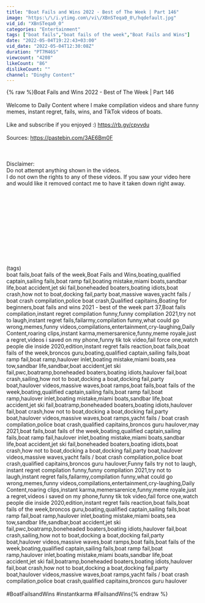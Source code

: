 ```yaml
---
title: "Boat Fails and Wins 2022 - Best of The Week | Part 146"
image: "https:\/\/i.ytimg.com\/vi\/XBnSTeqa0_0\/hqdefault.jpg"
vid_id: "XBnSTeqa0_0"
categories: "Entertainment"
tags: ["boat fails","boat fails of the week","Boat Fails and Wins"]
date: "2022-05-04T19:22:43+03:00"
vid_date: "2022-05-04T12:30:08Z"
duration: "PT7M46S"
viewcount: "4208"
likeCount: "86"
dislikeCount: ""
channel: "Dinghy Content"
---
```

{% raw %}Boat Fails and Wins 2022 - Best of The Week | Part 146<br /><br />Welcome to Daily Content where I make compilation videos and share funny memes, instant regret, fails, wins, and TikTok videos of boats.<br /><br />Like and subscribe if you enjoyed :) <a rel="nofollow" target="blank" href="https://rb.gy/cpvvdu">https://rb.gy/cpvvdu</a> <br /><br />Sources: <a rel="nofollow" target="blank" href="https://pastebin.com/3AE6Bm0F">https://pastebin.com/3AE6Bm0F</a><br /><br /><br /><br />Disclaimer:<br />Do not attempt anything shown in the videos.<br />I do not own the rights to any of these videos. If you saw your video here and would like it removed contact me to have it taken down right away. <br /><br /><br /><br /><br /><br /><br /><br /><br /><br /><br /><br /><br />(tags)<br />boat fails,boat fails of the week,Boat Fails and Wins,boating,qualified captain,sailing fails,boat ramp fail,boating mistake,miami boats,sandbar life,boat accident,jet ski fail,boneheaded boaters,boating idiots,boat crash,how not to boat,docking fail,party boat,massive waves,yacht fails / boat crash compilation,police boat crash,Qualified capitains,Boating for beginners,boat fails and wins 2021 - best of the week part 37,Boat fails compilation,instant regret compilation funny,funny compilation 2021,try not to laugh,instant regret fails,failarmy,compilation funny,what could go wrong,memes,funny videos,compilations,entertainment,cry-laughing,Daily Content,roaring clips,instant karma,memersarenice,funny,meme royale,just a regret,videos i saved on my phone,funny tik tok video,fail force one,watch people die inside 2020,edition,instant regret fails reaction,boat fails,boat fails of the week,broncos guru,boating,qualified captain,sailing fails,boat ramp fail,boat ramp,haulover inlet,boating mistake,miami boats,sea tow,sandbar life,sandbar,boat accident,jet ski fail,pwc,boatramp,boneheaded boaters,boating idiots,haulover fail,boat crash,sailing,how not to boat,docking a boat,docking fail,party boat,haulover videos,massive waves,boat ramps,boat fails,boat fails of the week,boating,qualified captain,sailing fails,boat ramp fail,boat ramp,haulover inlet,boating mistake,miami boats,sandbar life,boat accident,jet ski fail,boatramp,boneheaded boaters,boating idiots,haulover fail,boat crash,how not to boat,docking a boat,docking fail,party boat,haulover videos,massive waves,boat ramps,yacht fails / boat crash compilation,police boat crash,qualified capitains,broncos guru haulover,may 2021,boat fails,boat fails of the week,boating,qualified captain,sailing fails,boat ramp fail,haulover inlet,boating mistake,miami boats,sandbar life,boat accident,jet ski fail,boneheaded boaters,boating idiots,boat crash,how not to boat,docking a boat,docking fail,party boat,haulover videos,massive waves,yacht fails / boat crash compilation,police boat crash,qualified capitains,broncos guru haulover,Funny fails try not to laugh,<br />instant regret compilation funny,funny compilation 2021,try not to laugh,instant regret fails,failarmy,compilation funny,what could go wrong,memes,funny videos,compilations,entertainment,cry-laughing,Daily Content,roaring clips,instant karma,memersarenice,funny,meme royale,just a regret,videos i saved on my phone,funny tik tok video,fail force one,watch people die inside 2020,edition,instant regret fails reaction,boat fails,boat fails of the week,broncos guru,boating,qualified captain,sailing fails,boat ramp fail,boat ramp,haulover inlet,boating mistake,miami boats,sea tow,sandbar life,sandbar,boat accident,jet ski fail,pwc,boatramp,boneheaded boaters,boating idiots,haulover fail,boat crash,sailing,how not to boat,docking a boat,docking fail,party boat,haulover videos,massive waves,boat ramps,boat fails,boat fails of the week,boating,qualified captain,sailing fails,boat ramp fail,boat ramp,haulover inlet,boating mistake,miami boats,sandbar life,boat accident,jet ski fail,boatramp,boneheaded boaters,boating idiots,haulover fail,boat crash,how not to boat,docking a boat,docking fail,party boat,haulover videos,massive waves,boat ramps,yacht fails / boat crash compilation,police boat crash,qualified capitains,broncos guru haulover<br /><br />#BoatFailsandWins #instantkarma #FailsandWins{% endraw %}
